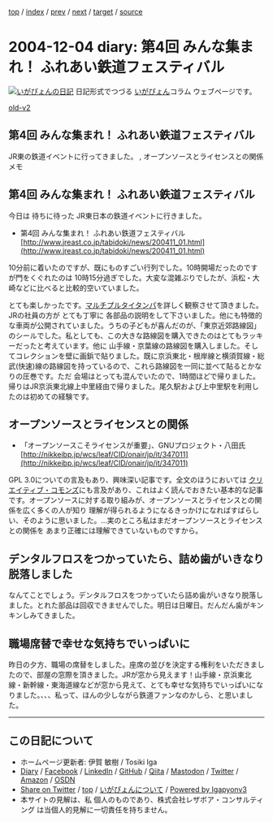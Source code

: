 [top](../index.html) 
 / [index](index.html) 
 / [prev](ig041201.html) 
 / [next](ig041207.html) 
 / [target](https://www.igapyon.jp/igapyon/diary/2004/ig041204.html) 
 / [source](https://github.com/igapyon/diary/blob/master/2004/ig041204.src.md) 

2004-12-04 diary: 第4回 みんな集まれ！ ふれあい鉄道フェスティバル
=====================================================================================================
[![いがぴょんの日記](https://www.igapyon.jp/igapyon/diary/images/iga200306s.jpg "いがぴょん")](https://www.igapyon.jp/igapyon/diary/memo/memoigapyon.html) 日記形式でつづる [いがぴょん](https://www.igapyon.jp/igapyon/diary/memo/memoigapyon.html)コラム ウェブページです。

[old-v2](ig041204-orig.html)

## 第4回 みんな集まれ！ ふれあい鉄道フェスティバル

JR東の鉄道イベントに行ってきました。 , オープンソースとライセンスとの関係メモ


## 第4回 みんな集まれ！ ふれあい鉄道フェスティバル

今日は 待ちに待った JR東日本の鉄道イベントに行きました。

* 第4回 みんな集まれ！ ふれあい鉄道フェスティバル
  [http://www.jreast.co.jp/tabidoki/news/200411_01.html](http://www.jreast.co.jp/tabidoki/news/200411_01.html)

10分前に着いたのですが、既にものすごい行列でした。10時開場だったのですが門をくぐれたのは 10時15分過ぎでした。大変な混雑ぶりでしたが、浜松・大崎などに比べると比較的空いていました。

とても楽しかったです。[マルチプルタイタンパ](http://www.mitsui-tr.co.jp/goods/hosen/hosen.htm)を詳しく観察させて頂きました。JRの社員の方が とても丁寧に 各部品の説明をして下さいました。他にも特徴的な車両が公開されていました。うちの子どもが喜んだのが、「東京近郊路線図」のシールでした。私としても、この大きな路線図を購入できたのはとてもラッキーだったと考えています。他に 山手線・京葉線の路線図を購入しました。そしてコレクションを壁に画鋲で貼りました。既に京浜東北・根岸線と横須賀線・総武(快速)線の路線図を持っているので、これら路線図を一同に並べて貼るとかなりの圧巻です。ただ 会場はとっても混んでいたので、1時間ほどで帰りました。帰りはJR京浜東北線上中里経由で帰りました。尾久駅および上中里駅を利用したのは初めての経験です。

## オープンソースとライセンスとの関係

* 「オープンソースこそライセンスが重要」、GNUプロジェクト・八田氏
  [http://nikkeibp.jp/wcs/leaf/CID/onair/jp/it/347011](http://nikkeibp.jp/wcs/leaf/CID/onair/jp/it/347011)

GPL 3.0についての言及もあり、興味深い記事です。全文のほうにおいては [クリエイティブ・コモンズ](http://www.creativecommons.jp/)にも言及があり、これはよく読んでおきたい基本的な記事です。オープンソースに対する取り組みが、オープンソースとライセンスとの関係を広く多くの人が知り 理解が得られるようになるきっかけになればすばらしい、そのように思いました。…実のところ私はまだオープンソースとライセンスとの関係を あまり正確には理解できていないものですから。

## デンタルフロスをつかっていたら、詰め歯がいきなり脱落しました

なんてことでしょう。デンタルフロスをつかっていたら詰め歯がいきなり脱落しました。とれた部品は回収できませんでした。明日は日曜日。だんだん歯がキンキンしみてきました。

## 職場席替で幸せな気持ちでいっぱいに

昨日の夕方、職場の席替をしました。座席の並びを決定する権利をいただきましたので、部屋の窓際を頂きました。JRが窓から見えます！山手線・京浜東北線・新幹線・東海道線などが窓から見えて、とても幸せな気持ちでいっぱいになりました。、、、私って、ほんの少しながら鉄道ファンなのかしら、と思いました。


----------------------------------------------------------------------------------------------------

## この日記について

* ホームページ更新者: 伊賀 敏樹 / Tosiki Iga
* [Diary](https://www.igapyon.jp/igapyon/diary/) / [Facebook](https://www.facebook.com/igapyon) / [LinkedIn](https://www.linkedin.com/in/toshikiiga) / [GitHub](https://github.com/igapyon) / [Qiita](https://qiita.com/igapyon) / [Mastodon](https://social.vivaldi.net/@igapyon) / [Twitter](https://twitter.com/ToshikiIga) / [Amazon](https://www.amazon.co.jp/%E4%BC%8A%E8%B3%80-%E6%95%8F%E6%A8%B9/e/B004LTQWCQ) / [OSDN](https://ja.osdn.net/users/iga/)
* [Share on Twitter](https://twitter.com/intent/tweet?hashtags=igapyon%2Cdiary%2C%E3%81%84%E3%81%8C%E3%81%B4%E3%82%87%E3%82%93&text=%E7%AC%AC4%E5%9B%9E+%E3%81%BF%E3%82%93%E3%81%AA%E9%9B%86%E3%81%BE%E3%82%8C%EF%BC%81+%E3%81%B5%E3%82%8C%E3%81%82%E3%81%84%E9%89%84%E9%81%93%E3%83%95%E3%82%A7%E3%82%B9%E3%83%86%E3%82%A3%E3%83%90%E3%83%AB&url=https%3A%2F%2Fwww.igapyon.jp%2Figapyon%2Fdiary%2F2004%2Fig041204.html) / [top](../index.html) / [いがぴょんについて](https://www.igapyon.jp/igapyon/diary/memo/memoigapyon.html) / [Powered by Igapyonv3](https://github.com/igapyon/igapyonv3)
* 本サイトの見解は、私 個人のものであり、株式会社レザボア・コンサルティング は当個人的見解に一切責任を持ちません。 

